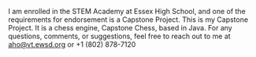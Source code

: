 I am enrolled in the STEM Academy at Essex High School, and one of the requirements for endorsement is a Capstone Project. 
This is my Capstone Project. It is a chess engine, Capstone Chess, based in Java. 
For any questions, comments, or suggestions, feel free to reach out to me at aho@vt.ewsd.org or +1 (802) 878-7120
